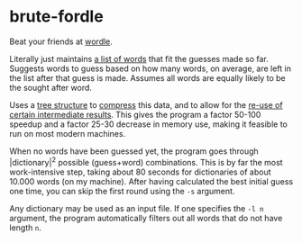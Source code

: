 # brute-fordle
Beat your friends at [wordle](https://www.nytimes.com/games/wordle/index.html).

Literally just maintains [a list of words](include/solver.h#L39) that fit the guesses made so far.
Suggests words to guess based on how many words, on average, are left in the list after that guess is made. 
Assumes all words are equally likely to be the sought after word.

Uses a [tree structure](include/evaltree.h) to [compress](src/evaltree.cc#L157) this data, and to 
allow for the [re-use of certain intermediate results](src/evaltree.cc#L172). This gives the program a 
factor 50-100 speedup and a factor 25-30 decrease in memory use, making it feasible to run on most modern machines.

When no words have been guessed yet, the program goes through |dictionary|<sup>2</sup> possible (guess+word)
combinations. This is by far the most work-intensive step, taking about 80 seconds for dictionaries of about 
10.000 words (on my machine). After having calculated the best initial guess one time, you can skip the first 
round using the `-s` argument.

Any dictionary may be used as an input file. If one specifies the `-l n` argument, the program automatically 
filters out all words that do not have length `n`.
